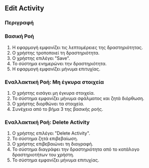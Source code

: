 ## Edit Activity

### Περιγραφή

### Βασική Ροή

1. Η εφαρμογή εμφανίζει τις λεπτομέρειες της δραστηριότητας.
2. Ο χρήστης τροποποιεί τη δραστηριότητα.
3. Ο χρήστης επιλέγει "Save".
4. Το σύστημα ενημερώνει την δραστηριότητα.
5. Η εφαρμογή εμφανίζει μήνυμα επιτυχίας.

### Εναλλακτική Ροή: Μη έγκυρα στοιχεία

1. Ο χρήστης εισάγει μη έγκυρα στοιχεία.
2. Το σύστημα εμφανίζει μήνυμα σφάλματος και ζητά διόρθωση.
3. Ο χρήστης διορθώνει τα στοιχεία.
4. Συνέχεια από το βήμα 3 της βασικής ροής.

### Εναλλακτική Ροή: Delete Activity

1. Ο χρήστης επιλέγει "Delete Activity".
2. Το σύστημα ζητά επιβεβαίωση.
3. Ο χρήστης επιβεβαιώνει τη διαγραφή.
4. Το σύστημα διαγράφει την δραστηριότητα από το κατάλογο δραστηριοτήτων του χρήστη.
5. Το σύστημα εμφανίζει μήνυμα επιτυχίας.
